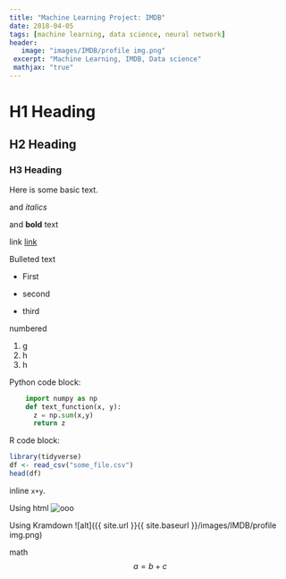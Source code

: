 ```yaml
---
title: "Machine Learning Project: IMDB"
date: 2018-04-05
tags: [machine learning, data science, neural network]
header:
   image: "images/IMDB/profile img.png"
 excerpt: "Machine Learning, IMDB, Data science"
 mathjax: "true"
---
```


# H1 Heading

## H2 Heading

### H3 Heading

Here is some basic text.

and *italics*

and **bold** text

link [link](https://scholar.google.it/citations?hl=de&user=Nuew5tYAAAAJ&view_op=list_works&sortby=pubdate#)

Bulleted text

* First
+ second
- third

numbered
1. g
2. h
3. h

Python code block:
```python
    import numpy as np
    def text_function(x, y):
      z = np.sum(x,y)
      return z
```
R code block:
```r
library(tidyverse)
df <- read_csv("some_file.csv")
head(df)
```

inline `x+y`.

Using html
<img src="{{ site.url }}{{ site.baseurl }}/images/IMDB/profile img.png" alt="ooo">

Using Kramdown
![alt]({{ site.url }}{{ site.baseurl }}/images/IMDB/profile img.png)

math
$$a=b+c$$
